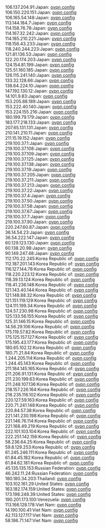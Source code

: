 106.137.204.91:Japan: [ovpn config](vpn/106_137_204_91.ovpn)  
106.150.220.151:Japan: [ovpn config](vpn/106_150_220_151.ovpn)  
106.165.54.148:Japan: [ovpn config](vpn/106_165_54_148.ovpn)  
113.144.184.7:Japan: [ovpn config](vpn/113_144_184_7.ovpn)  
114.158.76.78:Japan: [ovpn config](vpn/114_158_76_78.ovpn)  
114.167.32.242:Japan: [ovpn config](vpn/114_167_32_242.ovpn)  
114.185.210.221:Japan: [ovpn config](vpn/114_185_210_221.ovpn)  
118.156.43.233:Japan: [ovpn config](vpn/118_156_43_233.ovpn)  
118.240.244.223:Japan: [ovpn config](vpn/118_240_244_223.ovpn)  
121.81.136.53:Japan: [ovpn config](vpn/121_81_136_53.ovpn)  
122.20.174.203:Japan: [ovpn config](vpn/122_20_174_203.ovpn)  
124.154.81.199:Japan: [ovpn config](vpn/124_154_81_199.ovpn)  
125.51.160.185:Japan: [ovpn config](vpn/125_51_160_185.ovpn)  
126.115.241.140:Japan: [ovpn config](vpn/126_115_241_140.ovpn)  
133.32.128.66:Japan: [ovpn config](vpn/133_32_128_66.ovpn)  
138.64.224.10:Japan: [ovpn config](vpn/138_64_224_10.ovpn)  
147.192.130.12:Japan: [ovpn config](vpn/147_192_130_12.ovpn)  
14.101.9.83:Japan: [ovpn config](vpn/14_101_9_83.ovpn)  
153.205.88.189:Japan: [ovpn config](vpn/153_205_88_189.ovpn)  
153.222.40.140:Japan: [ovpn config](vpn/153_222_40_140.ovpn)  
153.224.155.216:Japan: [ovpn config](vpn/153_224_155_216.ovpn)  
180.199.79.179:Japan: [ovpn config](vpn/180_199_79_179.ovpn)  
183.177.218.133:Japan: [ovpn config](vpn/183_177_218_133.ovpn)  
207.65.131.131:Japan: [ovpn config](vpn/207_65_131_131.ovpn)  
210.141.210.11:Japan: [ovpn config](vpn/210_141_210_11.ovpn)  
211.15.19.152:Japan: [ovpn config](vpn/211_15_19_152.ovpn)  
219.100.37.1:Japan: [ovpn config](vpn/219_100_37_1.ovpn)  
219.100.37.108:Japan: [ovpn config](vpn/219_100_37_108.ovpn)  
219.100.37.109:Japan: [ovpn config](vpn/219_100_37_109.ovpn)  
219.100.37.125:Japan: [ovpn config](vpn/219_100_37_125.ovpn)  
219.100.37.138:Japan: [ovpn config](vpn/219_100_37_138.ovpn)  
219.100.37.19:Japan: [ovpn config](vpn/219_100_37_19.ovpn)  
219.100.37.205:Japan: [ovpn config](vpn/219_100_37_205.ovpn)  
219.100.37.211:Japan: [ovpn config](vpn/219_100_37_211.ovpn)  
219.100.37.213:Japan: [ovpn config](vpn/219_100_37_213.ovpn)  
219.100.37.22:Japan: [ovpn config](vpn/219_100_37_22.ovpn)  
219.100.37.4:Japan: [ovpn config](vpn/219_100_37_4.ovpn)  
219.100.37.50:Japan: [ovpn config](vpn/219_100_37_50.ovpn)  
219.100.37.58:Japan: [ovpn config](vpn/219_100_37_58.ovpn)  
219.100.37.67:Japan: [ovpn config](vpn/219_100_37_67.ovpn)  
219.100.37.7:Japan: [ovpn config](vpn/219_100_37_7.ovpn)  
219.100.37.90:Japan: [ovpn config](vpn/219_100_37_90.ovpn)  
220.247.60.87:Japan: [ovpn config](vpn/220_247_60_87.ovpn)  
36.14.54.23:Japan: [ovpn config](vpn/36_14_54_23.ovpn)  
36.54.222.147:Japan: [ovpn config](vpn/36_54_222_147.ovpn)  
60.129.123.130:Japan: [ovpn config](vpn/60_129_123_130.ovpn)  
60.138.20.98:Japan: [ovpn config](vpn/60_138_20_98.ovpn)  
90.149.247.48:Japan: [ovpn config](vpn/90_149_247_48.ovpn)  
112.170.22.245:Korea Republic of: [ovpn config](vpn/112_170_22_245.ovpn)  
112.187.201.143:Korea Republic of: [ovpn config](vpn/112_187_201_143.ovpn)  
116.127.144.78:Korea Republic of: [ovpn config](vpn/116_127_144_78.ovpn)  
118.220.223.12:Korea Republic of: [ovpn config](vpn/118_220_223_12.ovpn)  
118.39.13.124:Korea Republic of: [ovpn config](vpn/118_39_13_124.ovpn)  
118.41.236.148:Korea Republic of: [ovpn config](vpn/118_41_236_148.ovpn)  
121.143.40.144:Korea Republic of: [ovpn config](vpn/121_143_40_144.ovpn)  
121.148.88.32:Korea Republic of: [ovpn config](vpn/121_148_88_32.ovpn)  
121.151.119.129:Korea Republic of: [ovpn config](vpn/121_151_119_129.ovpn)  
124.111.199.34:Korea Republic of: [ovpn config](vpn/124_111_199_34.ovpn)  
124.57.230.98:Korea Republic of: [ovpn config](vpn/124_57_230_98.ovpn)  
125.133.56.155:Korea Republic of: [ovpn config](vpn/125_133_56_155.ovpn)  
125.31.146.15:Korea Republic of: [ovpn config](vpn/125_31_146_15.ovpn)  
14.56.29.106:Korea Republic of: [ovpn config](vpn/14_56_29_106.ovpn)  
175.119.57.82:Korea Republic of: [ovpn config](vpn/175_119_57_82.ovpn)  
175.125.157.127:Korea Republic of: [ovpn config](vpn/175_125_157_127.ovpn)  
175.195.43.177:Korea Republic of: [ovpn config](vpn/175_195_43_177.ovpn)  
180.65.102.12:Korea Republic of: [ovpn config](vpn/180_65_102_12.ovpn)  
180.71.21.84:Korea Republic of: [ovpn config](vpn/180_71_21_84.ovpn)  
1.244.205.114:Korea Republic of: [ovpn config](vpn/1_244_205_114.ovpn)  
1.244.45.143:Korea Republic of: [ovpn config](vpn/1_244_45_143.ovpn)  
211.184.145.165:Korea Republic of: [ovpn config](vpn/211_184_145_165.ovpn)  
211.206.91.131:Korea Republic of: [ovpn config](vpn/211_206_91_131.ovpn)  
211.230.199.63:Korea Republic of: [ovpn config](vpn/211_230_199_63.ovpn)  
211.248.107.136:Korea Republic of: [ovpn config](vpn/211_248_107_136.ovpn)  
218.157.226.164:Korea Republic of: [ovpn config](vpn/218_157_226_164.ovpn)  
218.235.116.102:Korea Republic of: [ovpn config](vpn/218_235_116_102.ovpn)  
220.127.59.163:Korea Republic of: [ovpn config](vpn/220_127_59_163.ovpn)  
220.71.241.148:Korea Republic of: [ovpn config](vpn/220_71_241_148.ovpn)  
220.84.57.38:Korea Republic of: [ovpn config](vpn/220_84_57_38.ovpn)  
221.141.230.198:Korea Republic of: [ovpn config](vpn/221_141_230_198.ovpn)  
221.146.76.114:Korea Republic of: [ovpn config](vpn/221_146_76_114.ovpn)  
221.168.49.219:Korea Republic of: [ovpn config](vpn/221_168_49_219.ovpn)  
222.101.103.104:Korea Republic of: [ovpn config](vpn/222_101_103_104.ovpn)  
222.251.142.156:Korea Republic of: [ovpn config](vpn/222_251_142_156.ovpn)  
58.236.64.25:Korea Republic of: [ovpn config](vpn/58_236_64_25.ovpn)  
59.8.129.253:Korea Republic of: [ovpn config](vpn/59_8_129_253.ovpn)  
61.245.246.111:Korea Republic of: [ovpn config](vpn/61_245_246_111.ovpn)  
61.84.45.182:Korea Republic of: [ovpn config](vpn/61_84_45_182.ovpn)  
61.84.62.181:Korea Republic of: [ovpn config](vpn/61_84_62_181.ovpn)  
45.135.135.153:Russian Federation: [ovpn config](vpn/45_135_135_153.ovpn)  
46.242.11.24:Russian Federation: [ovpn config](vpn/46_242_11_24.ovpn)  
180.180.34.203:Thailand: [ovpn config](vpn/180_180_34_203.ovpn)  
103.102.161.29:United States: [ovpn config](vpn/103_102_161_29.ovpn)  
163.182.174.159:United States: [ovpn config](vpn/163_182_174_159.ovpn)  
173.198.248.39:United States: [ovpn config](vpn/173_198_248_39.ovpn)  
190.201.173.100:Venezuela: [ovpn config](vpn/190_201_173_100.ovpn)  
113.166.128.178:Viet Nam: [ovpn config](vpn/113_166_128_178.ovpn)  
14.190.100.41:Viet Nam: [ovpn config](vpn/14_190_100_41.ovpn)  
42.113.127.117:Viet Nam: [ovpn config](vpn/42_113_127_117.ovpn)  
58.186.71.147:Viet Nam: [ovpn config](vpn/58_186_71_147.ovpn)  
